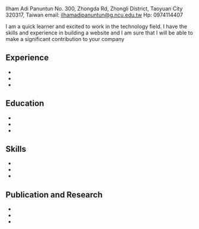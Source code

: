 Ilham Adi Panuntun
No. 300, Zhongda Rd, Zhongli District, Taoyuan City 320317, Taiwan
email: ilhamadipanuntun@g.ncu.edu.tw Hp: 0974114407

I am a quick learner and excited to work in the technology field. I have the skills and experience in building a website and I am sure that I will be able to make a significant contribution to your company

## Experience
-
-
-
## Education
-
-
-
## Skills
-
-
-
## Publication and Research
-
-
-
